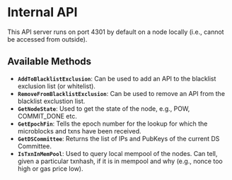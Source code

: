 # Internal API

This API server runs on port 4301 by default on a node locally (i.e., cannot be accessed from outside).

## Available Methods

- **`AddToBlacklistExclusion`**: Can be used to add an API to the blacklist exclusion list (or whitelist).
- **`RemoveFromBlacklistExclusion`**: Can be used to remove an API from the blacklist exclustion list.
- **`GetNodeState`**: Used to get the state of the node, e.g., POW, COMMIT_DONE etc.
- **`GetEpochFin`**: Tells the epoch number for the lookup for which the microblocks and txns have been received.
- **`GetDSCommittee`**: Returns the list of IPs and PubKeys of the current DS Committee.
- **`IsTxnInMemPool`**: Used to query local mempool of the nodes. Can tell, given a particular txnhash, if it is in mempool and why (e.g., nonce too high or gas price low).

